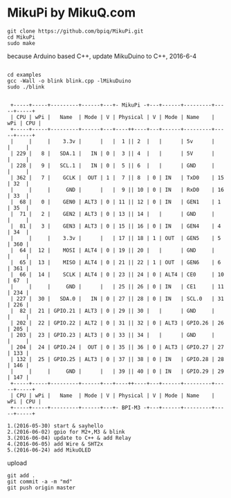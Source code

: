 # MikuPi by MikuQ.com

	git clone https://github.com/bpiq/MikuPi.git
	cd MikuPi
	sudo make

because Arduino based C++, update MikuDuino to C++, 2016-6-4

<pre><code>
cd examples
gcc -Wall -o blink blink.cpp -lMikuDuino
sudo ./blink
</code></pre>

<pre><code>
 +-----+-----+---------+------+---+- MikuPi -+---+------+---------+-----+-----+
 | CPU | wPi |   Name  | Mode | V | Physical | V | Mode | Name    | wPi | CPU |
 +-----+-----+---------+------+---+----++----+---+------+---------+-----+-----+
 |     |     |    3.3v |      |   |  1 || 2  |   |      | 5v      |     |     |
 | 229 |   8 |   SDA.1 |   IN | 0 |  3 || 4  |   |      | 5V      |     |     |
 | 228 |   9 |   SCL.1 |   IN | 0 |  5 || 6  |   |      | GND     |     |     |
 | 362 |   7 |    GCLK |  OUT | 1 |  7 || 8  | 0 | IN   | TxD0    | 15  | 32  |
 |     |     |     GND |      |   |  9 || 10 | 0 | IN   | RxD0    | 16  | 33  |
 |  68 |   0 |    GEN0 | ALT3 | 0 | 11 || 12 | 0 | IN   | GEN1    | 1   | 35  |
 |  71 |   2 |    GEN2 | ALT3 | 0 | 13 || 14 |   |      | GND     |     |     |
 |  81 |   3 |    GEN3 | ALT3 | 0 | 15 || 16 | 0 | IN   | GEN4    | 4   | 34  |
 |     |     |    3.3v |      |   | 17 || 18 | 1 | OUT  | GEN5    | 5   | 360 |
 |  64 |  12 |    MOSI | ALT4 | 0 | 19 || 20 |   |      | GND     |     |     |
 |  65 |  13 |    MISO | ALT4 | 0 | 21 || 22 | 1 | OUT  | GEN6    | 6   | 361 |
 |  66 |  14 |    SCLK | ALT4 | 0 | 23 || 24 | 0 | ALT4 | CE0     | 10  | 67  |
 |     |     |     GND |      |   | 25 || 26 | 0 | IN   | CE1     | 11  | 234 |
 | 227 |  30 |   SDA.0 |   IN | 0 | 27 || 28 | 0 | IN   | SCL.0   | 31  | 226 |
 |  82 |  21 | GPIO.21 | ALT3 | 0 | 29 || 30 |   |      | GND     |     |     |
 | 202 |  22 | GPIO.22 | ALT2 | 0 | 31 || 32 | 0 | ALT3 | GPIO.26 | 26  | 205 |
 | 203 |  23 | GPIO.23 | ALT3 | 0 | 33 || 34 |   |      | GND     |     |     |
 | 204 |  24 | GPIO.24 |  OUT | 0 | 35 || 36 | 0 | ALT3 | GPIO.27 | 27  | 133 |
 | 132 |  25 | GPIO.25 | ALT3 | 0 | 37 || 38 | 0 | IN   | GPIO.28 | 28  | 146 |
 |     |     |     GND |      |   | 39 || 40 | 0 | IN   | GPIO.29 | 29  | 147 |
 +-----+-----+---------+------+---+----++----+---+------+---------+-----+-----+
 | CPU | wPi |   Name  | Mode | V | Physical | V | Mode | Name    | wPi | CPU |
 +-----+-----+---------+------+---+- BPI-M3 -+---+------+---------+-----+-----+
</code></pre>

	1.(2016-05-30) start & sayhello
	2.(2016-06-02) gpio for M2+,M3 & blink
	3.(2016-06-04) update to C++ & add Relay
	4.(2016-06-05) add Wire & SHT2x 
	5.(2016-06-24) add MikuOLED

upload

	git add .
	git commit -a -m "md"
	git push origin master
